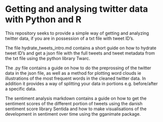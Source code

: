 # Getting and analysing twitter data with Python and R

This repository seeks to provide a simple way of getting and analyzing twitter data, if you are in possession of a txt file with tweet ID’s. 

The file hydrate_tweets_intro.md contains a short guide on how to hydrate tweet ID’s and get a json file with the full tweets and tweet metadata from the txt file using the python library Twarc. 

The .py file contains a guide on how to do the preprossing of the twitter data in the json file, as well as a method for plotting word clouds ie illustrations of the most frequent words in the cleaned twitter data. In addition it provides a way of splitting your data in portions e.g. before/after a specific data. 

The sentiment analysis markdown contains a guide on how to get the sentiment scores of the different portion of tweets using the danish sentiment score library Sentida and how to make visualisations of the development in sentiment over time using the gganimate package. 

